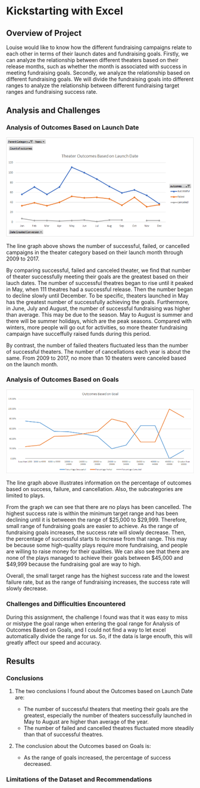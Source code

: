 # Kickstarting with Excel

## Overview of Project
Louise would like to know how the different fundraising campaigns relate to each other in terms of their launch dates and fundraising goals. Firstly, we can analyze the relationship between different theaters based on their release months, such as whether the month is associated with success in meeting fundraising goals. Secondly, we analyze the relationship based on different fundraising goals. We will divide the fundraising goals into different ranges to analyze the relationship between different fundraising target ranges and fundraising success rate.

## Analysis and Challenges

### Analysis of Outcomes Based on Launch Date
![](Resources/Theater_Outcomes_vs_Launch.png)

The line graph above shows the number of successful, failed, or cancelled campaigns in the theater category based on their launch month through 2009 to 2017.

By comparing successful, failed and canceled theater, we find that number of theater successfully meeting their goals are the greatest based on their lauch dates. The number of successful theatres began to rise until it peaked in May, when 111 theatres had a successful release. Then the number began to decline slowly until December. To be specific, theaters launched in May has the greatest number of successfully achieving the goals. Furthermore, in June, July and August, the number of successful fundraising was higher than average. This may be due to the season. May to August is summer and there will be summer holidays, which are the peak seasons. Compared with winters, more people will go out for activities, so more theater fundraising campaign have succeffully raised funds during this period.

By contrast, the number of failed theaters fluctuated less than the number of successful theaters. The number of cancellations each year is about the same. From 2009 to 2017, no more than 10 theaters were canceled based on the launch month. 

### Analysis of Outcomes Based on Goals
![](Resources/Outcomes_vs_Goals.png)

The line graph above illustrates information on the percentage of outcomes based on success, failure, and cancellation. Also, the subcategories are limited to plays.

From the graph we can see that there are no plays has been cancelled. The highest success rate is within the minimum target range and has been declining until it is betweeen the range of $25,000 to $29,999. Therefore, small range of fundraising goals are easier to achieve. As the range of fundraising goals increases, the success rate will slowly decrease. Then, the percentage of successful starts to increase from that range. This may be because some high-quality plays require more fundraising, and people are willing to raise money for their qualities. We can also see that there are none of the plays managed to achieve their goals between $45,000 and $49,999 because the fundraising goal are way to high.

Overall, the small target range has the highest success rate and the lowest failure rate, but as the range of fundraising increases, the success rate will slowly decrease.

### Challenges and Difficulties Encountered
During this assignment, the challenge I found was that it was easy to miss or mistype the goal range when entering the goal range for Analysis of Outcomes Based on Goals, and I could not find a way to let excel automatically divide the range for us. So, if the data is large enoufh, this will greatly affect our speed and accuracy.

## Results

### Conclusions
1. The two conclusions I found about the Outcomes based on Launch Date are:
   - The number of successful theaters that meeting their goals are the greatest, especially the number of theaters successfully launched in May to August are higher than average of the year.
   - The number of failed and cancelled theatres fluctuated more steadily than that of successful theatres.

2. The conclusion about the Outcomes based on Goals is: 
   - As the range of goals increased, the percentage of success decreased.

### Limitations of the Dataset and Recommendations

